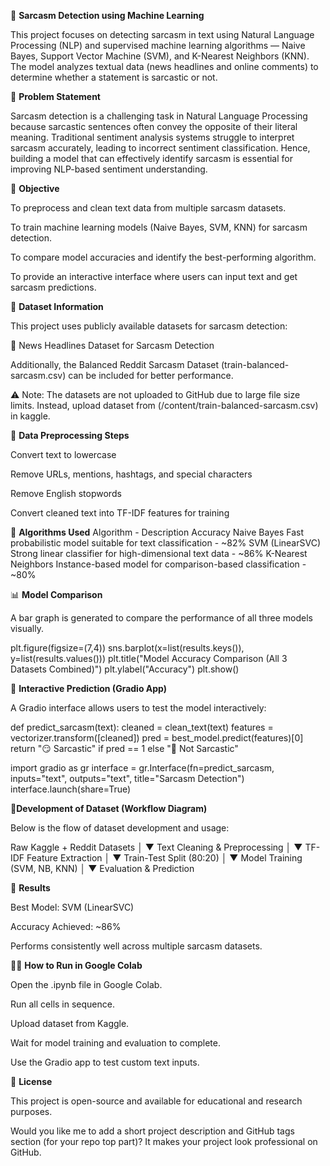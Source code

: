 🧠 **Sarcasm Detection using Machine Learning**

This project focuses on detecting sarcasm in text using Natural Language Processing (NLP) and supervised machine learning algorithms — Naive Bayes, Support Vector Machine (SVM), and K-Nearest Neighbors (KNN).
The model analyzes textual data (news headlines and online comments) to determine whether a statement is sarcastic or not.


📌 **Problem Statement**

Sarcasm detection is a challenging task in Natural Language Processing because sarcastic sentences often convey the opposite of their literal meaning.
Traditional sentiment analysis systems struggle to interpret sarcasm accurately, leading to incorrect sentiment classification.
Hence, building a model that can effectively identify sarcasm is essential for improving NLP-based sentiment understanding.


🎯 **Objective**

To preprocess and clean text data from multiple sarcasm datasets.

To train machine learning models (Naive Bayes, SVM, KNN) for sarcasm detection.

To compare model accuracies and identify the best-performing algorithm.

To provide an interactive interface where users can input text and get sarcasm predictions.


📂 **Dataset Information**

This project uses publicly available datasets for sarcasm detection:

🔗 News Headlines Dataset for Sarcasm Detection

Additionally, the Balanced Reddit Sarcasm Dataset (train-balanced-sarcasm.csv) can be included for better performance.

⚠️ Note: The datasets are not uploaded to GitHub due to large file size limits.
Instead, upload dataset from (/content/train-balanced-sarcasm.csv) in kaggle.



🧹 **Data Preprocessing Steps**

Convert text to lowercase

Remove URLs, mentions, hashtags, and special characters

Remove English stopwords

Convert cleaned text into TF-IDF features for training


🤖 **Algorithms Used**
Algorithm  - Description	Accuracy
Naive Bayes	Fast probabilistic model suitable for text classification  -	~82%
SVM (LinearSVC)	Strong linear classifier for high-dimensional text data  -	~86%
K-Nearest Neighbors	Instance-based model for comparison-based classification  -	~80%


📊 **Model Comparison**

A bar graph is generated to compare the performance of all three models visually.

plt.figure(figsize=(7,4))
sns.barplot(x=list(results.keys()), y=list(results.values()))
plt.title("Model Accuracy Comparison (All 3 Datasets Combined)")
plt.ylabel("Accuracy")
plt.show()


💬 **Interactive Prediction (Gradio App)**

A Gradio interface allows users to test the model interactively:

def predict_sarcasm(text):
    cleaned = clean_text(text)
    features = vectorizer.transform([cleaned])
    pred = best_model.predict(features)[0]
    return "😏 Sarcastic" if pred == 1 else "🙂 Not Sarcastic"

import gradio as gr
interface = gr.Interface(fn=predict_sarcasm, inputs="text", outputs="text", title="Sarcasm Detection")
interface.launch(share=True)


🧩**Development of Dataset (Workflow Diagram)**

Below is the flow of dataset development and usage:

Raw Kaggle + Reddit Datasets
        │
        ▼
  Text Cleaning & Preprocessing
        │
        ▼
   TF-IDF Feature Extraction
        │
        ▼
 Train-Test Split (80:20)
        │
        ▼
 Model Training (SVM, NB, KNN)
        │
        ▼
 Evaluation & Prediction


🚀 **Results**

Best Model: SVM (LinearSVC)

Accuracy Achieved: ~86%

Performs consistently well across multiple sarcasm datasets.


👩‍💻 **How to Run in Google Colab**

Open the .ipynb file in Google Colab.

Run all cells in sequence.

Upload dataset from Kaggle.

Wait for model training and evaluation to complete.

Use the Gradio app to test custom text inputs.


📜 **License**

This project is open-source and available for educational and research purposes.

Would you like me to add a short project description and GitHub tags section (for your repo top part)? It makes your project look professional on GitHub.
